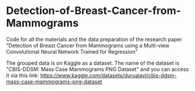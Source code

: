 # Detection-of-Breast-Cancer-from-Mammograms
Code for all the materials and the data preparation of the research paper "Detection of Breast Cancer from Mammograms using a Multi-view Convolutional Neural Network Trained for Regression"

The grouped data is on Kaggle as a dataset. The name of the dataset is "CBIS-DDSM: Mass Case Mammograms PNG Dataset" and you can access it via this link: https://www.kaggle.com/datasets/durualayl/cbis-ddsm-mass-case-mammograms-png-dataset
